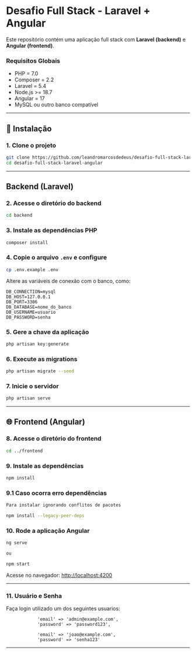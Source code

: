 # Desafio Full Stack - Laravel + Angular

Este repositório contém uma aplicação full stack com **Laravel (backend)** e **Angular (frontend)**.

### Requisitos Globais

- PHP = 7.0
- Composer = 2.2
- Laravel = 5.4
- Node.js >= 18.7
- Angular = 17
- MySQL ou outro banco compatível

---

## 🔧 Instalação

### 1. Clone o projeto

```bash
git clone https://github.com/leandromarcosdedeus/desafio-full-stack-laravel-angular.git
cd desafio-full-stack-laravel-angular
```

---

## Backend (Laravel)

### 2. Acesse o diretório do backend

```bash
cd backend
```

### 3. Instale as dependências PHP

```bash
composer install
```

### 4. Copie o arquivo `.env` e configure

```bash
cp .env.example .env
```

Altere as variáveis de conexão com o banco, como:

```dotenv
DB_CONNECTION=mysql
DB_HOST=127.0.0.1
DB_PORT=3306
DB_DATABASE=nome_do_banco
DB_USERNAME=usuario
DB_PASSWORD=senha
```

### 5. Gere a chave da aplicação

```bash
php artisan key:generate
```

### 6. Execute as migrations

```bash
php artisan migrate --seed
```

### 7. Inicie o servidor

```bash
php artisan serve
```

---

## 🌐 Frontend (Angular)

### 8. Acesse o diretório do frontend

```bash
cd ../frontend
```

### 9. Instale as dependências

```bash
npm install
```

### 9.1 Caso ocorra erro dependências

```bash
Para instalar ignorando conflitos de pacotes

npm install --legacy-peer-deps
```

### 10. Rode a aplicação Angular

```bash
ng serve

ou

npm start
```

Acesse no navegador: [http://localhost:4200](http://localhost:4200)

---

### 11. Usuário e Senha

Faça login utilizado um dos seguintes usuarios:

                'email' => 'admin@example.com',
                'password' => 'password123', 

                'email' => 'joao@example.com',
                'password' => 'senha123'
---

